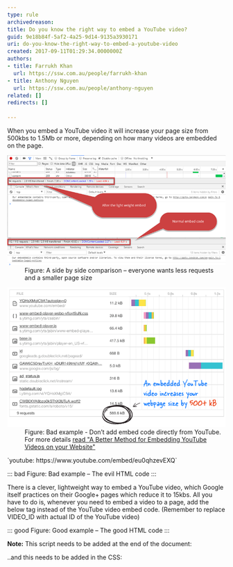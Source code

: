 ```yaml
---
type: rule
archivedreason: 
title: Do you know the right way to embed a YouTube video?
guid: 9e18b84f-5af2-4a25-9d14-9135a3930171
uri: do-you-know-the-right-way-to-embed-a-youtube-video
created: 2017-09-11T01:29:34.0000000Z
authors:
- title: Farrukh Khan
  url: https://ssw.com.au/people/farrukh-khan
- title: Anthony Nguyen
  url: https://ssw.com.au/people/anthony-nguyen
related: []
redirects: []

---
```


When you embed a YouTube video it will increase your page size from 500kbs to 1.5Mb or more, depending on how many videos are embedded on the page.


<!--endintro-->
<dl class="image"><dt> <img src="video-embed-load-time.png" alt="video-embed-load-time.png"> </dt><dd>Figure: A side by side comparison – everyone wants less requests and a smaller page size</dd></dl><dl class="badImage"><dt><img src="video-embed-bad.png" alt="video-embed-bad.png"> </dt> <dd>Figure: Bad example - Don’t add embed code directly from YouTube. For more details <a href="https://www.labnol.org/internet/light-youtube-embeds/27941/">read "A Better Method for Embedding YouTube Videos on your Website" </a></dd></dl>
`youtube: https://www.youtube.com/embed/eu0qhzevEXQ`


::: bad
Figure: Bad example – The evil HTML code
:::

 
There is a clever, lightweight way to embed a YouTube video, which Google itself practices on their Google+ pages which reduce it to 15kbs.
All you have to do is, whenever you need to embed a video to a page, add the below tag instead of the YouTube video embed code. (Remember to replace VIDEO\_ID with actual ID of the YouTube video)






::: good
Figure: Good example – The good HTML code
:::



**Note:** This script needs to be added at the end of the document:

<script><br>/* Light YouTube Embeds by @labnol */<br>/* Web: http://labnol.org/?p=27941 */<br>document.addEventListener("DOMContentLoaded",<br>function() {<br>var div, n,<br>v = document.getElementsByClassName("youtube-player");<br>for (n = 0; n < v.length; n++) {<br>div = document.createElement("div");<br>div.setAttribute("data-id", v[n].dataset.id);<br>div.innerHTML = labnolThumb(v[n].dataset.id);<br>div.onclick = labnolIframe;<br>v[n].appendChild(div);<br>}<br>});<br>function labnolThumb(id) {<br>var thumb = '<img src="https://i.ytimg.com/vi/ID/hqdefault.jpg">',<br>play = '<div class="play"></div>';<br>return thumb.replace("ID", id) + play;<br>}<br>function labnolIframe() {<br>var iframe = document.createElement("iframe");<br>var embed = "https://www.youtube.com/embed/ID?autoplay=1";<br>iframe.setAttribute("src", embed.replace("ID", this.dataset.id));<br>iframe.setAttribute("frameborder", "0");<br>iframe.setAttribute("allowfullscreen", "1");<br>this.parentNode.replaceChild(iframe, this);<br>}<br></script>

..and this needs to be added in the CSS:
